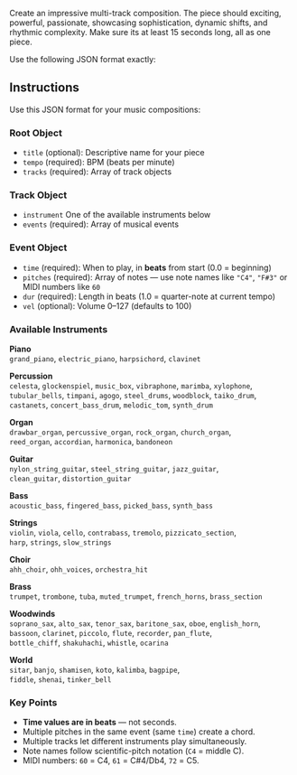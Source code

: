 
Create an impressive multi-track composition. The piece should exciting, powerful, passionate, showcasing sophistication, dynamic shifts, and rhythmic complexity. Make sure its at least 15 seconds long, all as one piece.

Use the following JSON format exactly:


## Instructions

Use this JSON format for your music compositions:

### Root Object
- `title` (optional): Descriptive name for your piece  
- `tempo` (required): BPM (beats per minute)  
- `tracks` (required): Array of track objects  

### Track Object
- `instrument` One of the available instruments below
- `events` (required): Array of musical events  

### Event Object
- `time` (required): When to play, in **beats** from start (0.0 = beginning)  
- `pitches` (required): Array of notes — use note names like `"C4"`, `"F#3"` or MIDI numbers like `60`  
- `dur` (required): Length in beats (1.0 = quarter-note at current tempo)  
- `vel` (optional): Volume 0–127 (defaults to 100)  

### Available Instruments
**Piano**  
`grand_piano`, `electric_piano`, `harpsichord`, `clavinet`

**Percussion**  
`celesta`, `glockenspiel`, `music_box`, `vibraphone`, `marimba`, `xylophone`,  
`tubular_bells`, `timpani`, `agogo`, `steel_drums`, `woodblock`, `taiko_drum`,  
`castanets`, `concert_bass_drum`, `melodic_tom`, `synth_drum`

**Organ**  
`drawbar_organ`, `percussive_organ`, `rock_organ`, `church_organ`,  
`reed_organ`, `accordian`, `harmonica`, `bandoneon`

**Guitar**  
`nylon_string_guitar`, `steel_string_guitar`, `jazz_guitar`,  
`clean_guitar`, `distortion_guitar`

**Bass**  
`acoustic_bass`, `fingered_bass`, `picked_bass`, `synth_bass`

**Strings**  
`violin`, `viola`, `cello`, `contrabass`, `tremolo`, `pizzicato_section`,  
`harp`, `strings`, `slow_strings`

**Choir**  
`ahh_choir`, `ohh_voices`, `orchestra_hit`

**Brass**  
`trumpet`, `trombone`, `tuba`, `muted_trumpet`, `french_horns`, `brass_section`

**Woodwinds**  
`soprano_sax`, `alto_sax`, `tenor_sax`, `baritone_sax`, `oboe`, `english_horn`,  
`bassoon`, `clarinet`, `piccolo`, `flute`, `recorder`, `pan_flute`,  
`bottle_chiff`, `shakuhachi`, `whistle`, `ocarina`

**World**  
`sitar`, `banjo`, `shamisen`, `koto`, `kalimba`, `bagpipe`,  
`fiddle`, `shenai`, `tinker_bell`

### Key Points
- **Time values are in beats** — not seconds.  
- Multiple pitches in the same event (same `time`) create a chord.  
- Multiple tracks let different instruments play simultaneously.  
- Note names follow scientific-pitch notation (`C4` = middle C).  
- MIDI numbers: `60` = C4, `61` = C#4/Db4, `72` = C5.